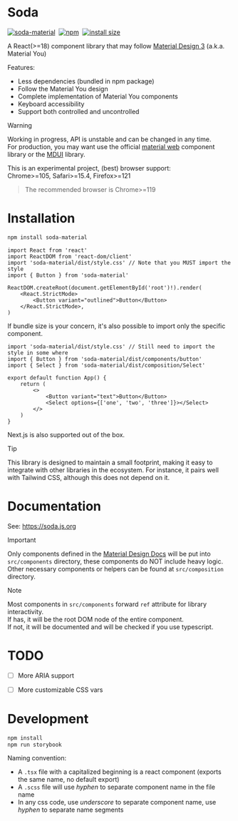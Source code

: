 # Soda

<a href="https://npm.im/soda-material" target="_blank"><img src="https://img.shields.io/badge/-soda--material-grey?logo=npm" alt="soda-material" /></a>&nbsp;
<a href="https://www.npmjs.com/package/soda-material" target="_blank"><img src="https://img.shields.io/npm/v/soda-material" alt="npm" /></a>&nbsp;
<a href="https://packagephobia.com/result?p=soda-material" target="_blank"><img src="https://packagephobia.com/badge?p=soda-material" alt="install size" /></a>&nbsp;

A React(>=18) component library that may follow
[Material Design 3](https://m3.material.io/components) (a.k.a. Material You)

Features:

-   Less dependencies (bundled in npm package)
-   Follow the Material You design
-   Complete implementation of Material You components
-   Keyboard accessibility
-   Support both controlled and uncontrolled

> [!WARNING]  
> Working in progress, API is unstable and can be changed in any time.  
> For production, you may want use the official
> [material web](https://github.com/material-components/material-web) component
> library or the [MDUI](https://www.mdui.org/) library.

This is an experimental project, (best) browser support:  
Chrome>=105, Safari>=15.4, Firefox>=121

> The recommended browser is Chrome>=119

# Installation

```sh
npm install soda-material
```

```tsx
import React from 'react'
import ReactDOM from 'react-dom/client'
import 'soda-material/dist/style.css' // Note that you MUST import the style
import { Button } from 'soda-material'

ReactDOM.createRoot(document.getElementById('root')!).render(
    <React.StrictMode>
        <Button variant="outlined">Button</Button>
    </React.StrictMode>,
)
```

If bundle size is your concern, it's also possible to import only the specific
component.

```tsx
import 'soda-material/dist/style.css' // Still need to import the style in some where
import { Button } from 'soda-material/dist/components/button'
import { Select } from 'soda-material/dist/composition/Select'

export default function App() {
    return (
        <>
            <Button variant="text">Button</Button>
            <Select options={['one', 'two', 'three']}></Select>
        </>
    )
}
```

Next.js is also supported out of the box.

> [!TIP]
> This library is designed to maintain a small footprint, making it easy to integrate with other libraries in the ecosystem.
> For instance, it pairs well with Tailwind CSS, although this does not depend on it.

# Documentation

See: <https://soda.js.org>

> [!IMPORTANT]  
> Only components defined in the
> [Material Design Docs](https://m3.material.io/components) will be put into
> `src/components` directory, these components do NOT include heavy logic.  
> Other necessary components or helpers can be found at `src/composition`
> directory.

> [!NOTE]  
> Most components in `src/components` forward `ref` attribute for library
> interactivity.  
> If has, it will be the root DOM node of the entire component.  
> If not, it will be documented and will be checked if you use typescript.

# TODO

-   [ ] More ARIA support

-   [ ] More customizable CSS vars

# Development

```sh
npm install
npm run storybook
```

Naming convention:

-   A `.tsx` file with a capitalized beginning is a react component (exports the same
    name, no default export)
-   A `.scss` file will use _hyphen_ to separate component name in the file name
-   In any css code, use _underscore_ to separate component name, use _hyphen_ to
    separate name segments
